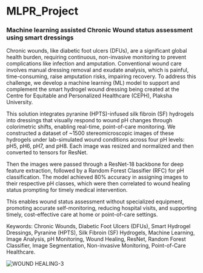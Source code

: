 # MLPR_Project

### __Machine learning assisted Chronic Wound status assessment using smart dressings__

Chronic wounds, like diabetic foot ulcers (DFUs), are a significant global health burden, requiring continuous, non-invasive monitoring to prevent complications like infection and amputation. Conventional wound care involves manual dressing removal and exudate analysis, which is painful, time-consuming, raise amputation risks, impairing recovery. To address this challenge, we develop a machine learning (ML) model to support and complement the smart hydrogel wound dressing being created at the Centre for Equitable and Personalized Healthcare (CEPH), Plaksha University.

This solution integrates pyranine (HPTS)-infused silk fibroin (SF) hydrogels into dressings that visually respond to wound pH changes through colorimetric shifts, enabling real-time, point-of-care monitoring. We constructed a dataset of ~1500 stereomicroscopic images of these hydrogels under lab-simulated wound conditions across four pH levels: pH5, pH6, pH7, and pH8. Each image was resized and normalized and then converted to tensors for ResNet.

Then the images were passed through a ResNet-18 backbone for deep feature extraction, followed by a Random Forest Classifier (RFC) for pH classification. The model achieved 80% accuracy in assigning images to their respective pH classes, which were then correlated to wound healing status prompting for timely medical intervention.

This enables wound status assessment without specialized equipment, promoting accurate self-monitoring, reducing hospital visits, and supporting timely, cost-effective care at home or point-of-care settings.

Keywords: Chronic Wounds, Diabetic Foot Ulcers (DFUs), Smart Hydrogel Dressings, Pyranine (HPTS), Silk Fibroin (SF) Hydrogels, Machine Learning, Image Analysis, pH Monitoring, Wound Healing, ResNet, Random Forest Classifier, Image Segmentation, Non-invasive Monitoring, Point-of-Care Healthcare.

![WOUND HEALING-3](https://github.com/user-attachments/assets/de49864a-026c-4d51-aa76-3a3fdcbb0d9a)
